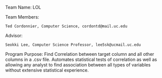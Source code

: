 Team Name: LOL

Team Members: 

    Ted Cordonnier, Computer Science, cordontd@mail.uc.edu

Advisor:

    Seokki Lee, Computer Science Professor, lee5sk@ucmail.uc.edu
    
Program Purpose: Find Correlation between target column and all other columns in a .csv file. Automates statistical tests of correlation as well as allowing any analyst to find association between all types of variables without extensive statistical experience. 
